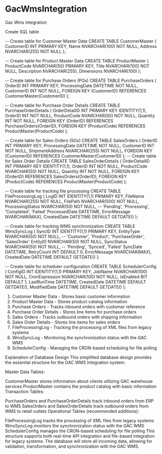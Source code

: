 # GacWmsIntegration
Gac Wms Integration


Create SQL table

-- Create table for Customer Master Data
CREATE TABLE CustomerMaster (
    CustomerID INT PRIMARY KEY,
    Name NVARCHAR(100) NOT NULL,
    Address NVARCHAR(255) NOT NULL
);

-- Create table for Product Master Data
CREATE TABLE ProductMaster (
    ProductCode NVARCHAR(50) PRIMARY KEY,
    Title NVARCHAR(100) NOT NULL,
    Description NVARCHAR(255),
    Dimensions NVARCHAR(100)
);

-- Create table for Purchase Orders (POs)
CREATE TABLE PurchaseOrders (
    OrderID INT PRIMARY KEY,
    ProcessingDate DATETIME NOT NULL,
    CustomerID INT NOT NULL,
    FOREIGN KEY (CustomerID) REFERENCES CustomerMaster(CustomerID)
);

-- Create table for Purchase Order Details
CREATE TABLE PurchaseOrderDetails (
    OrderDetailID INT PRIMARY KEY IDENTITY(1,1),
    OrderID INT NOT NULL,
    ProductCode NVARCHAR(50) NOT NULL,
    Quantity INT NOT NULL,
    FOREIGN KEY (OrderID) REFERENCES PurchaseOrders(OrderID),
    FOREIGN KEY (ProductCode) REFERENCES ProductMaster(ProductCode)
);

-- Create table for Sales Orders (SOs)
CREATE TABLE SalesOrders (
    OrderID INT PRIMARY KEY,
    ProcessingDate DATETIME NOT NULL,
    CustomerID INT NOT NULL,
    ShipmentAddress NVARCHAR(255) NOT NULL,
    FOREIGN KEY (CustomerID) REFERENCES CustomerMaster(CustomerID)
);
-- Create table for Sales Order Details
CREATE TABLE SalesOrderDetails (
    OrderDetailID INT PRIMARY KEY IDENTITY(1,1),
    OrderID INT NOT NULL,
    ProductCode NVARCHAR(50) NOT NULL,
    Quantity INT NOT NULL,
    FOREIGN KEY (OrderID) REFERENCES SalesOrders(OrderID),
    FOREIGN KEY (ProductCode) REFERENCES ProductMaster(ProductCode)
);

-- Create table for tracking file processing
CREATE TABLE FileProcessingLog (
    LogID INT IDENTITY(1,1) PRIMARY KEY,
    FileName NVARCHAR(255) NOT NULL,
    FilePath NVARCHAR(500) NOT NULL,
    ProcessingStatus NVARCHAR(50) NOT NULL, -- 'Pending', 'Processing', 'Completed', 'Failed'
    ProcessedDate DATETIME,
    ErrorMessage NVARCHAR(MAX),
    CreatedDate DATETIME DEFAULT GETDATE()
);

-- Create table for tracking WMS synchronization
CREATE TABLE WmsSyncLog (
    SyncID INT IDENTITY(1,1) PRIMARY KEY,
    EntityType NVARCHAR(50) NOT NULL, -- 'Customer', 'Product', 'PurchaseOrder', 'SalesOrder'
    EntityID NVARCHAR(50) NOT NULL,
    SyncStatus NVARCHAR(50) NOT NULL, -- 'Pending', 'Synced', 'Failed'
    SyncDate DATETIME,
    RetryCount INT DEFAULT 0,
    ErrorMessage NVARCHAR(MAX),
    CreatedDate DATETIME DEFAULT GETDATE()
);

-- Create table for scheduler configuration
CREATE TABLE SchedulerConfig (
    ConfigID INT IDENTITY(1,1) PRIMARY KEY,
    JobName NVARCHAR(100) NOT NULL,
    CronExpression NVARCHAR(100) NOT NULL,
    IsEnabled BIT DEFAULT 1,
    LastRunTime DATETIME,
    CreatedDate DATETIME DEFAULT GETDATE(),
    ModifiedDate DATETIME DEFAULT GETDATE()
);

1. Customer Master Data - Stores basic customer information
2. Product Master Data - Stores product catalog information
3. Purchase Orders - Tracks inbound orders with customer reference
4. Purchase Order Details - Stores line items for purchase orders
5. Sales Orders - Tracks outbound orders with shipping information
6. Sales Order Details - Stores line items for sales orders
7. FileProcessingLog - Tracking the processing of XML files from legacy systems
8. WmsSyncLog - Monitoring the synchronization status with the GAC WMS
9. SchedulerConfig - Managing the CRON-based scheduling for file polling

Explanation of Database Design
This simplified database design provides the essential structure for the GAC WMS Integration system:

Master Data Tables:

CustomerMaster stores information about clients utilizing GAC warehouse services
ProductMaster contains the product catalog with basic information
Transaction Tables:

PurchaseOrders and PurchaseOrderDetails track inbound orders from ERP to WMS
SalesOrders and SalesOrderDetails track outbound orders from WMS to retail outlets
Operational Tables (recommended additions):

FileProcessingLog tracks the processing of XML files from legacy systems
WmsSyncLog monitors the synchronization status with the GAC WMS
SchedulerConfig manages the CRON-based scheduling for file polling
This structure supports both real-time API integration and file-based integration for legacy systems. The database will store all incoming data, allowing for validation, transformation, and synchronization with the GAC WMS.
